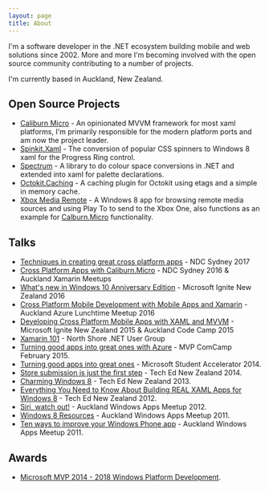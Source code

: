 ```yaml
---
layout: page
title: About
---
```


I'm a software developer in the .NET ecosystem building mobile and web solutions since 2002. More and more I'm becoming involved with the open source community contributing to a number of projects.

I'm currently based in Auckland, New Zealand.

## Open Source Projects

 - [Caliburn Micro][cm] - An opinionated MVVM framework for most xaml platforms, I'm primarily responsible for the modern platform ports and am now the project leader.
 - [Spinkit.Xaml][sk] - The conversion of popular CSS spinners to Windows 8 xaml for the Progress Ring control.
 - [Spectrum][spec] - A library to do colour space conversions in .NET and extended into xaml for palette declarations.
 - [Octokit.Caching][caching] - A caching plugin for Octokit using etags and a simple in memory cache.
 - [Xbox Media Remote][xmr] - A Windows 8 app for browsing remote media sources and using Play To to send to the Xbox One, also functions as an example for [Calburn.Micro][cm] functionality.

## Talks

 - [Techniques in creating great cross platform apps][ndc17] - NDC Sydney 2017
 - [Cross Platform Apps with Caliburn.Micro][ndc] - NDC Sydney 2016 & Auckland Xamarin Meetups
 - [What's new in Windows 10 Anniversary Edition][win10] - Microsoft Ignite New Zealand 2016 
 - [Cross Platform Mobile Development with Mobile Apps and Xamarin][azure] - Auckland Azure Lunchtime Meetup 2016
 - [Developing Cross Platform Mobile Apps with XAML and MVVM][crossplat] - Microsoft Ignite New Zealand 2015 & Auckland Code Camp 2015
 - [Xamarin 101][xam] - North Shore .NET User Group
 - [Turning good apps into great ones with Azure][comcamp] - MVP ComCamp February 2015.
 - [Turning good apps into great ones][msa] - Microsoft Student Accelerator 2014.
 - [Store submission is just the first step][store] - Tech Ed New Zealand 2014.
 - [Charming Windows 8][charming] - Tech Ed New Zealand 2013.
 - [Everything You Need to Know About Building REAL XAML Apps for Windows 8][xaml] - Tech Ed New Zealand 2012.
 - [Siri, watch out!][siri] - Auckland Windows Apps Meetup 2012.
 - [Windows 8 Resources][resources] - Auckland Windows Apps Meetup 2011.
 - [Ten ways to improve your Windows Phone app][improve] - Auckland Windows Apps Meetup 2011.

## Awards

 - [Microsoft MVP 2014 - 2018 Windows Platform Development][mvp].

[crossplat]: https://channel9.msdn.com/Events/Ignite/Microsoft-Ignite-New-Zealand-2015/M347
[xam]: http://1drv.ms/1OwWR5F
[cm]: http://caliburnmicro.com/
[sk]: https://github.com/nigel-sampson/spinkit-xaml
[xmr]: https://github.com/nigel-sampson/xbox-media-remote
[improve]: https://onedrive.live.com/redir?resid=D28A1F0AF33100D0!137&authkey=!AF8UgTHqVwS-Iro&ithint=file%2c.pptx
[resources]: https://onedrive.live.com/redir?resid=D28A1F0AF33100D0!1692&authkey=!ALAs9l0TCjhj_fU&ithint=file%2c.pptx
[siri]: https://bitbucket.org/nigel.sampson/voice-demo
[charming]: https://bitbucket.org/nigel.sampson/voice-demo
[xaml]: http://channel9.msdn.com/Events/TechEd/NewZealand/TechEd-New-Zealand-2012/APP301
[mvp]: https://mvp.microsoft.com/en-us/mvp/Nigel%20Sampson-5000468
[store]: https://channel9.msdn.com/Events/TechEd/NewZealand/2014/WIN203
[msa]: https://onedrive.live.com/redir?resid=D28A1F0AF33100D0!26511&authkey=!AFyecBy1cjKYL6E&ithint=file%2cpptx
[spec]: https://github.com/nigel-sampson/spectrum
[caching]: https://github.com/nigel-sampson/octokit.caching
[comcamp]: http://1drv.ms/1LV0nGC
[azure]: https://onedrive.live.com/redir?resid=D28A1F0AF33100D0!275407&authkey=!ANlM8bnryckcXig&ithint=file%2cpptx
[ndc]: https://www.youtube.com/watch?v=x266Vy4tfT0
[win10]: https://channel9.msdn.com/Events/Ignite/New-Zealand-2016/M319
[ndc17]: https://www.youtube.com/watch?v=S9kxokKuFAQ